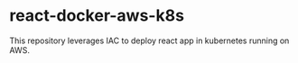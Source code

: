 # react-docker-aws-k8s
This repository leverages IAC to deploy react app in kubernetes running on AWS.
